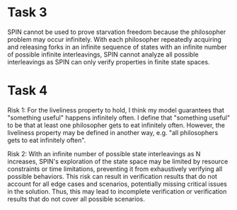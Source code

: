 # Task 3

SPIN cannot be used to prove starvation freedom because the philosopher problem may occur infinitely. With each philosopher repeatedly acquiring and releasing forks in an infinite sequence of states with an infinite number of possible infinite interleavings, SPIN cannot analyze all possible interleavings as SPIN can only verify properties in finite state spaces.

# Task 4

Risk 1: For the liveliness property to hold, I think my model guarantees that "something useful" happens infinitely often. I define that "something useful" to be that at least one philosopher gets to eat infinitely often. However, the liveliness property may be defined in another way, e.g. "all philosophers gets to eat infinitely often".

Risk 2: With an infinite number of possible state interleavings as N increases, SPIN's exploration of the state space may be limited by resource constraints or time limitations, preventing it from exhaustively verifying all possible behaviors. This risk can result in verification results that do not account for all edge cases and scenarios, potentially missing critical issues in the solution. Thus, this may lead to incomplete verification or verification results that do not cover all possible scenarios.
